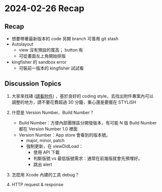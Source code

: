 # 2024-02-26 Recap
## Recap

- 想要帶著最新版本的 code 另開 branch 可善用 git stash
- Autolayout
    - view 沒有預設的寬高； button 有
    - 可從畫面左上角開始排版
- kingfisher 的 sandbox error
    - 可裝前一版本的 kingfisher 試試看
    
    

## Discussion Topics

1. 大家來找碴 ([請看附件](https://discord.com/channels/1189112358832984104/1189498607859150930/1210517877766098954)) ，基於良好的 coding style，去找出附件專案內可以調整的地方，請不要花費超過 30 分鐘，重心還是要擺在 STYLiSH
    
3. 什麼是 Version Number、Build Number？
    - Build Number：方便內部團隊區分開發版本，有可能 N 版 Build Number 都在 Version Number 1.0 裡面
    - Version Number：App store 會看到的版本號。
        - major, minor, patch
        - 強制更新，在 viewDidLoad：
            - 使用 API 下載
            - 判斷版號 vs 最低版號需求：通常在前幾版就會先預埋好。
            - 跳出 alert
5. 怎麼用 Xcode 內建的工具 debug？
6. HTTP request & response